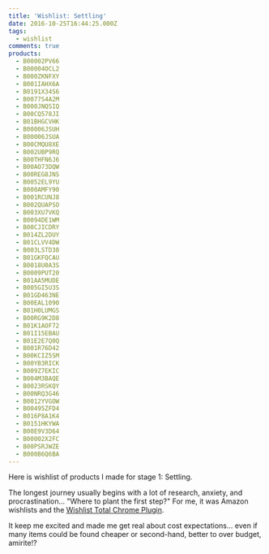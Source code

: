 ```yaml
---
title: 'Wishlist: Settling'
date: 2016-10-25T16:44:25.000Z
tags:
  - wishlist
comments: true
products:
  - B00002PV66
  - B00004OCL2
  - B000ZKNFXY
  - B001IAHX6A
  - B0191X34S6
  - B0077S4A2M
  - B000JNQSIQ
  - B00CQ578JI
  - B01BHGCVHK
  - B00006JSUH
  - B00006JSUA
  - B00CMQU8XE
  - B002UBP9RQ
  - B00THFN6J6
  - B00AO73DQW
  - B00REG8JNS
  - B0052EL9YU
  - B000AMFY90
  - B001RCUNJ8
  - B002QUAPSO
  - B003XU7VKQ
  - B0094DE1WM
  - B00CJICDRY
  - B014ZL2DUY
  - B01CLVV4DW
  - B003LSTD38
  - B01GKFQCAU
  - B0018U0A3S
  - B0009PUT20
  - B01AA5MUDE
  - B005GI5U3S
  - B01GD463NE
  - B00EAL1090
  - B01H0LUMGS
  - B00RG9K2D8
  - B01K1AOF72
  - B01I15EBAU
  - B01E2E7Q0Q
  - B001R76D42
  - B00KCIZ5SM
  - B00YB3RICK
  - B009Z7EKIC
  - B004M3BAQE
  - B0023RSKQY
  - B00NRQ3G46
  - B0012YVGOW
  - B00495ZFD4
  - B016P8A1K4
  - B0151HKYWA
  - B00E9V3D64
  - B00002X2FC
  - B00PSRJWZE
  - B000B6Q6BA
---
```


Here is wishlist of products I made for stage 1: Settling.
<!-- more -->

The longest journey usually begins with a lot of research, anxiety, and procrastination... "Where to plant the first step?" For me, it was Amazon wishlists and the <a target="_BLANK" href="https://chrome.google.com/webstore/detail/amazon-wish-list-total/boekbkconiendicldakeboooeilaldmh">Wishlist Total Chrome Plugin</a>.

It keep me excited and made me get real about cost expectations... even if many items could be found cheaper or second-hand, better to over budget, amirite!?
